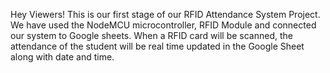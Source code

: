 Hey Viewers!
This is our first stage of our RFID Attendance System Project.
We have used the NodeMCU microcontroller, RFID Module and connected our system to Google sheets. When a RFID card will be scanned, the attendance of the student will be real time updated in the Google Sheet along with date and time. 
